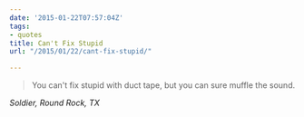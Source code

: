 ```yaml
---
date: '2015-01-22T07:57:04Z'
tags:
- quotes
title: Can't Fix Stupid
url: "/2015/01/22/cant-fix-stupid/"

---
```

<blockquote class="big">You can't fix stupid with duct tape, but you can sure muffle the sound.</blockquote>

<cite class="big">Soldier, Round Rock, TX</cite>




